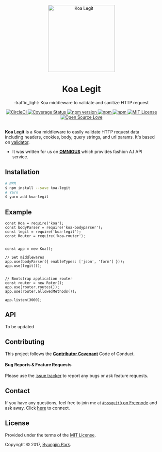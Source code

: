 <div align="center">
  <a href="https://github.com/posquit0/koa-legit" title="Koa Legit">
    <img alt="Koa Legit" src="http://www.hey.fr/fun/emoji/twitter/en/icon/twitter/706-emoji_twitter_horizontal_traffic_light.png" width="220px" />
  </a>
  <br />
  <h1>Koa Legit</h1>
</div>

<p align="center">
  :traffic_light: Koa middleware to validate and sanitize HTTP request
</p>

<div align="center">
  <a href="https://circleci.com/gh/posquit0/koa-legit">
    <img alt="CircleCI" src="https://circleci.com/gh/posquit0/koa-legit.svg?style=shield" />
  </a>
  <a href="https://coveralls.io/github/posquit0/koa-legit">
    <img src="https://coveralls.io/repos/github/posquit0/koa-legit/badge.svg" alt='Coverage Status' />
  </a>
  <a href="https://badge.fury.io/js/koa-legit">
    <img alt="npm version" src="https://badge.fury.io/js/koa-legit.svg" />
  </a>
  <a href="https://www.npmjs.com/package/koa-legit">
    <img alt="npm" src="https://img.shields.io/npm/dt/koa-legit.svg" />
  </a>
  <a href="https://david-dm.org/posquit0/koa-legit">
    <img alt="npm" src="https://img.shields.io/david/posquit0/koa-legit.svg?style=flat-square" />
  </a>
  <a href="https://opensource.org/licenses/mit-license.php">
    <img alt="MIT License" src="https://badges.frapsoft.com/os/mit/mit.svg?v=103" />
  </a>
  <a href="https://github.com/ellerbrock/open-source-badge/">
    <img alt="Open Source Love" src="https://badges.frapsoft.com/os/v1/open-source.svg?v=103" />
  </a>
</div>

<br />

**Koa Legit** is a Koa middleware to easily validate HTTP request data including headers, cookies, body, query strings, and url params. It's based on [validator](https://github.com/chriso/validator.js).

- It was written for us on [**OMNIOUS**](http://www.omnious.com) which provides fashion A.I API service.


## Installation

```bash
# NPM
$ npm install --save koa-legit
# Yarn
$ yarn add koa-legit
```


## Example

```node
const Koa = require('koa');
const bodyParser = require('koa-bodyparser');
const legit = require('koa-legit');
const Router = require('koa-router');


const app = new Koa();

// Set middlewares
app.use(bodyParser({ enableTypes: ['json', 'form'] }));
app.use(legit());


// Bootstrap application router
const router = new Roter();
app.use(router.routes());
app.use(router.allowedMethods());

app.listen(3000);
```


## API

To be updated


## Contributing

This project follows the [**Contributor Covenant**](http://contributor-covenant.org/version/1/4/) Code of Conduct.

#### Bug Reports & Feature Requests

Please use the [issue tracker](https://github.com/posquit0/koa-legit/issues) to report any bugs or ask feature requests.


## Contact

If you have any questions, feel free to join me at [`#posquit0` on Freenode](irc://irc.freenode.net/posquit0) and ask away. Click [here](https://kiwiirc.com/client/irc.freenode.net/posquit0) to connect.


## License

Provided under the terms of the [MIT License](https://github.com/posquit0/koa-legit/blob/master/LICENSE).

Copyright © 2017, [Byungjin Park](http://www.posquit0.com).
